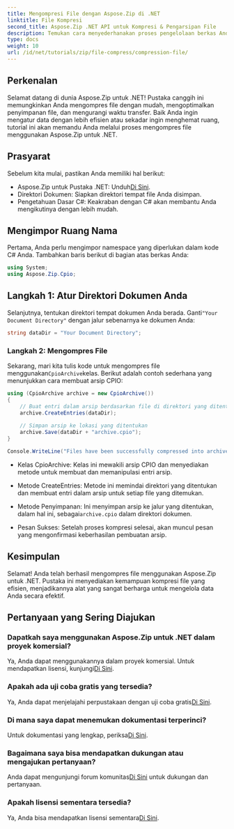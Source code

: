 ```yaml
---
title: Mengompresi File dengan Aspose.Zip di .NET
linktitle: File Kompresi
second_title: Aspose.Zip .NET API untuk Kompresi & Pengarsipan File
description: Temukan cara menyederhanakan proses pengelolaan berkas Anda dengan Aspose.Zip untuk .NET. Panduan terperinci ini memandu Anda melalui langkah-langkah mengompresi berkas.
type: docs
weight: 10
url: /id/net/tutorials/zip/file-compress/compression-file/
---
```

## Perkenalan

Selamat datang di dunia Aspose.Zip untuk .NET! Pustaka canggih ini memungkinkan Anda mengompres file dengan mudah, mengoptimalkan penyimpanan file, dan mengurangi waktu transfer. Baik Anda ingin mengatur data dengan lebih efisien atau sekadar ingin menghemat ruang, tutorial ini akan memandu Anda melalui proses mengompres file menggunakan Aspose.Zip untuk .NET.

## Prasyarat

Sebelum kita mulai, pastikan Anda memiliki hal berikut:

-  Aspose.Zip untuk Pustaka .NET: Unduh[Di Sini](https://releases.aspose.com/zip/net/).
- Direktori Dokumen: Siapkan direktori tempat file Anda disimpan.
- Pengetahuan Dasar C#: Keakraban dengan C# akan membantu Anda mengikutinya dengan lebih mudah.

## Mengimpor Ruang Nama

Pertama, Anda perlu mengimpor namespace yang diperlukan dalam kode C# Anda. Tambahkan baris berikut di bagian atas berkas Anda:

```csharp
using System;
using Aspose.Zip.Cpio;
```

## Langkah 1: Atur Direktori Dokumen Anda

 Selanjutnya, tentukan direktori tempat dokumen Anda berada. Ganti`"Your Document Directory"` dengan jalur sebenarnya ke dokumen Anda:

```csharp
string dataDir = "Your Document Directory";
```

### Langkah 2: Mengompres File

 Sekarang, mari kita tulis kode untuk mengompres file menggunakan`CpioArchive`kelas. Berikut adalah contoh sederhana yang menunjukkan cara membuat arsip CPIO:

```csharp
using (CpioArchive archive = new CpioArchive())
{
    // Buat entri dalam arsip berdasarkan file di direktori yang ditentukan
    archive.CreateEntries(dataDir);
    
    // Simpan arsip ke lokasi yang ditentukan
    archive.Save(dataDir + "archive.cpio");
}

Console.WriteLine("Files have been successfully compressed into archive.cpio!");
```

- Kelas CpioArchive: Kelas ini mewakili arsip CPIO dan menyediakan metode untuk membuat dan memanipulasi entri arsip.
  
- Metode CreateEntries: Metode ini memindai direktori yang ditentukan dan membuat entri dalam arsip untuk setiap file yang ditemukan.
  
-  Metode Penyimpanan: Ini menyimpan arsip ke jalur yang ditentukan, dalam hal ini, sebagai`archive.cpio` dalam direktori dokumen.
  
- Pesan Sukses: Setelah proses kompresi selesai, akan muncul pesan yang mengonfirmasi keberhasilan pembuatan arsip.

## Kesimpulan

Selamat! Anda telah berhasil mengompres file menggunakan Aspose.Zip untuk .NET. Pustaka ini menyediakan kemampuan kompresi file yang efisien, menjadikannya alat yang sangat berharga untuk mengelola data Anda secara efektif.

## Pertanyaan yang Sering Diajukan

### Dapatkah saya menggunakan Aspose.Zip untuk .NET dalam proyek komersial?
Ya, Anda dapat menggunakannya dalam proyek komersial. Untuk mendapatkan lisensi, kunjungi[Di Sini](https://purchase.conholdate.com/buy).

### Apakah ada uji coba gratis yang tersedia?
 Ya, Anda dapat menjelajahi perpustakaan dengan uji coba gratis[Di Sini](https://releases.aspose.com/).

### Di mana saya dapat menemukan dokumentasi terperinci?
 Untuk dokumentasi yang lengkap, periksa[Di Sini](https://reference.aspose.com/zip/net/).

### Bagaimana saya bisa mendapatkan dukungan atau mengajukan pertanyaan?
 Anda dapat mengunjungi forum komunitas[Di Sini](https://forum.aspose.com/c/zip/37) untuk dukungan dan pertanyaan.

### Apakah lisensi sementara tersedia?
 Ya, Anda bisa mendapatkan lisensi sementara[Di Sini](https://purchase.conholdate.com/temporary-license/).